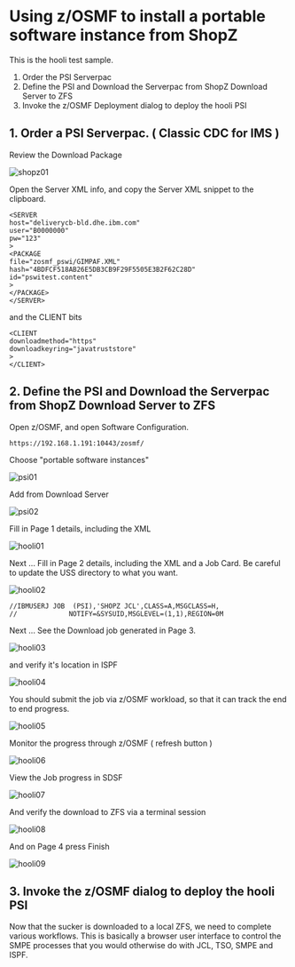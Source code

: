 # Using z/OSMF to install a portable software instance from ShopZ

This is the hooli test sample.

1. Order the PSI Serverpac
2. Define the PSI and Download the Serverpac from ShopZ Download Server to ZFS
3. Invoke the z/OSMF Deployment dialog to deploy the hooli PSI

## 1. Order a PSI Serverpac. ( Classic CDC for IMS )

Review the Download Package

![shopz01](images/shopz01.jpg)

Open the Server XML info, and copy the Server XML snippet to the clipboard.

```
<SERVER
host="deliverycb-bld.dhe.ibm.com"
user="B0000000"
pw="123"
>
<PACKAGE
file="zosmf_pswi/GIMPAF.XML"
hash="4BDFCF518AB26E5DB3CB9F29F5505E3B2F62C28D"
id="pswitest.content"
>
</PACKAGE>
</SERVER>
```

and the CLIENT bits

```
<CLIENT
downloadmethod="https"
downloadkeyring="javatruststore"
>
</CLIENT>
```


## 2. Define the PSI and Download the Serverpac from ShopZ Download Server to ZFS 

Open z/OSMF, and open Software Configuration.

```
https://192.168.1.191:10443/zosmf/ 
```

Choose "portable software instances"

![psi01](images/psi01.jpg)

Add from Download Server

![psi02](images/psi02.jpg)

Fill in Page 1 details, including the <SERVER> XML
  
![hooli01](images/hooli01.JPG)
  
Next ... Fill in Page 2 details, including the <CLIENT> XML and a Job Card. Be careful to update the USS directory to what you want.
  
![hooli02](images/hooli02.JPG)

```
//IBMUSERJ JOB  (PSI),'SHOPZ JCL',CLASS=A,MSGCLASS=H,  
//             NOTIFY=&SYSUID,MSGLEVEL=(1,1),REGION=0M   
```
  
Next ... See the Download job generated in Page 3.
  
![hooli03](images/hooli03.JPG)
  
and verify it's location in ISPF  
  
![hooli04](images/hooli04.JPG)  

You should submit the job via z/OSMF workload, so that it can track the end to end progress.  

![hooli05](images/hooli05.JPG)    

Monitor the progress through z/OSMF ( refresh button )
  
![hooli06](images/hooli06.JPG)    

View the Job progress in SDSF

![hooli07](images/hooli07.JPG)    

And verify the download to ZFS via a terminal session
  
![hooli08](images/hooli08.JPG)  

And on Page 4 press Finish
  
![hooli09](images/hooli09.JPG)    
  

## 3. Invoke the z/OSMF dialog to deploy the hooli PSI

Now that the sucker is downloaded to a local ZFS, we need to complete various workflows. This is basically a browser user interface to control the SMPE processes that you would otherwise do with JCL, TSO, SMPE and ISPF.
  
  


